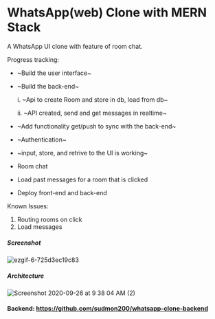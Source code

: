 # WhatsApp(web) Clone with MERN Stack 
  
A WhatsApp UI clone with feature of room chat. 


Progress tracking: 
- ~Build the user interface~
- ~Build the back-end~

    i. ~Api to create Room and store in db, load from db~

    ii. ~API created, send and get messages in realtime~

- ~Add functionality get/push to sync with the back-end~
- ~Authentication~
- ~input, store, and retrive to the UI is working~
- Room chat 
- Load past messages for a room that is clicked
- Deploy front-end and back-end

Known Issues: 
1. Routing rooms on click
2. Load messages


##### Screenshot

![ezgif-6-725d3ec19c83](https://user-images.githubusercontent.com/71149670/94464602-49f29680-01dc-11eb-9ed3-3e0f81fd6c0c.gif)


##### Architecture
![Screenshot 2020-09-26 at 9 38 04 AM (2)](https://user-images.githubusercontent.com/71149670/94329852-3bd62780-ffdc-11ea-9964-0212f9a93a8d.png)

#### Backend: https://github.com/sudmon200/whatsapp-clone-backend
